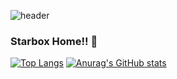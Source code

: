 ![header](https://capsule-render.vercel.app/api?type=wave&color=auto&height=300&section=header&text=Starbox%20Hub&fontSize=90)
### Starbox Home!! 👋
[![Top Langs](https://github-readme-stats.vercel.app/api/top-langs/?username=starbox7)](https://github.com/anuraghazra/github-readme-stats)
[![Anurag's GitHub stats](https://github-readme-stats.vercel.app/api?username=starbox7)](https://github.com/anuraghazra/github-readme-stats)

<!--
**Starbox7/Starbox7** is a ✨ _special_ ✨ repository because its `README.md` (this file) appears on your GitHub profile.

Here are some ideas to get you started:

- 🔭 I’m currently working on ...
- 🌱 I’m currently learning ...
- 👯 I’m looking to collaborate on ...
- 🤔 I’m looking for help with ...
- 💬 Ask me about ...
- 📫 How to reach me: ...
- 😄 Pronouns: ...
- ⚡ Fun fact: ...
-->
